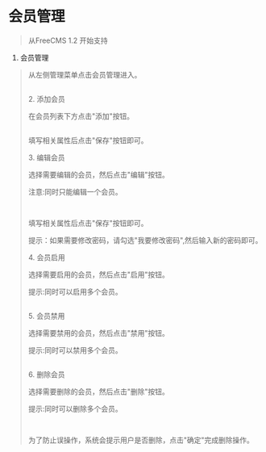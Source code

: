 # 会员管理 #

<p>
<blockquote></p>
<p>
</blockquote><blockquote>从FreeCMS 1.2 开始支持</p>
<p>
</blockquote><ol><li>会员管理</p>
<p>
</li></ol><blockquote>从左侧管理菜单点击会员管理进入。</p>
<p>
<a href='http://static.oschina.net/uploads/space/2013/0305/130526_RXZE_916014.png'><img src='http://static.oschina.net/uploads/space/2013/0305/130526_RXZE_916014.png' alt='' /></a></p>
<p>
2. 添加会员</p>
<p>
在会员列表下方点击"添加"按钮。</p>
<p>
<a href='http://static.oschina.net/uploads/space/2013/0305/130535_ucDD_916014.png'><img src='http://static.oschina.net/uploads/space/2013/0305/130535_ucDD_916014.png' alt='' /></a></p>
<p>
填写相关属性后点击"保存"按钮即可。</p>
<p>
3. 编辑会员</p>
<p>
选择需要编辑的会员，然后点击"编辑"按钮。</p>
<p>
注意:同时只能编辑一个会员。</p>
<p>
<a href='http://static.oschina.net/uploads/space/2013/0305/130550_uugN_916014.png'><img src='http://static.oschina.net/uploads/space/2013/0305/130550_uugN_916014.png' alt='' /></a></p>
<p>
<a href='http://static.oschina.net/uploads/space/2013/0305/130602_OoI4_916014.png'><img src='http://static.oschina.net/uploads/space/2013/0305/130602_OoI4_916014.png' alt='' /></a></p>
<p>
填写相关属性后点击"保存"按钮即可。</p>
<p>
提示：如果需要修改密码，请勾选"我要修改密码",然后输入新的密码即可。</p>
<p>
4. 会员启用</p>
<p>
选择需要启用的会员，然后点击"启用"按钮。</p>
<p>
提示:同时可以启用多个会员。</p>
<p>
<a href='http://static.oschina.net/uploads/space/2013/0305/130617_6fdO_916014.png'><img src='http://static.oschina.net/uploads/space/2013/0305/130617_6fdO_916014.png' alt='' /></a></p>
<p>
5. 会员禁用</p>
<p>
选择需要禁用的会员，然后点击"禁用"按钮。</p>
<p>
提示:同时可以禁用多个会员。</p>
<p>
<a href='http://static.oschina.net/uploads/space/2013/0305/130630_zrsY_916014.png'><img src='http://static.oschina.net/uploads/space/2013/0305/130630_zrsY_916014.png' alt='' /></a></p>
<p>
<blockquote></p>
<p>
</blockquote>6. 删除会员</p>
<p>
选择需要删除的会员，然后点击"删除"按钮。</p>
<p>
提示:同时可以删除多个会员。</p>
<p>
<a href='http://static.oschina.net/uploads/space/2013/0305/130646_4sGs_916014.png'><img src='http://static.oschina.net/uploads/space/2013/0305/130646_4sGs_916014.png' alt='' /></a></p>
<p>
<a href='http://static.oschina.net/uploads/space/2013/0305/130654_hzm4_916014.png'><img src='http://static.oschina.net/uploads/space/2013/0305/130654_hzm4_916014.png' alt='' /></a></p>
<p>
为了防止误操作，系统会提示用户是否删除，点击"确定"完成删除操作。</p>